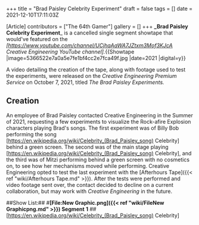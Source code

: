 +++
title = "Brad Paisley Celebrity Experiment"
draft = false
tags = []
date = 2021-12-10T17:11:03Z

[Article]
contributors = ["The 64th Gamer"]
gallery = []
+++
**_Brad Paisley Celebrity Experiment**_ is a cancelled single segment showtape that would've featured on the _[https://www.youtube.com/channel/UCjhqAaWA7JZtxm3Mof3KJcA Creative Engineering YouTube channel]._{{Showtape
|image=5366522e7a0a5e7fe1bf4cc2e7fca49f.jpg 
|date=2021
|digital=y}}

A video detailing the creation of the tape, along with footage used to test the experiments, were released on the _Creative Engineering Premium Service_ on October 7, 2021, titled _The Brad Paisley Experiments._

## Creation ##
An employee of Brad Paisley contacted Creative Engineering in the Summer of 2021, requesting a few experiments to visualize the Rock-afire Explosion characters playing Brad's songs. The first experiment was of Billy Bob performing the song [https://en.wikipedia.org/wiki/Celebrity_(Brad_Paisley_song) Celebrity] behind a green screen. The second was of the main stage playing [https://en.wikipedia.org/wiki/Celebrity_(Brad_Paisley_song) Celebrity], and the third was of Mitzi performing behind a green screen with no cosmetics on, to see how her mechanisms moved while performing. Creative Engineering opted to test the last experiment with the [Afterhours Tape]({{< ref "wiki/Afterhours Tape.md" >}}). After the tests were performed and video footage sent over, the contact decided to decline on a current collaboration, but may work with _Creative Engineering_ in the future.

##Show List:##
#**[File:New Graphic.png]({{< ref "wiki/FileNew Graphicpng.md" >}}) Segment** **1**
##[https://en.wikipedia.org/wiki/Celebrity_(Brad_Paisley_song) Celebrity]